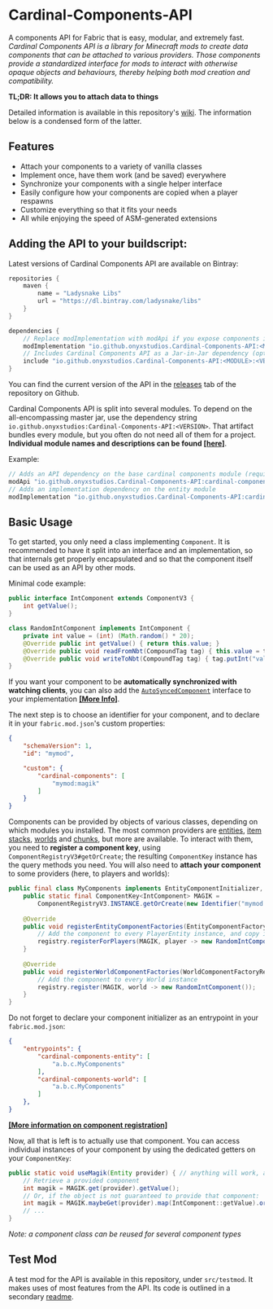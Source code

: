 # Cardinal-Components-API
A components API for Fabric that is easy, modular, and extremely fast.  
*Cardinal Components API is a library for Minecraft mods to create data
components that can be attached to various providers. Those components
provide a standardized interface for mods to interact with otherwise opaque
objects and behaviours, thereby helping both mod creation and compatibility.*


**TL;DR: It allows you to attach data to things**


Detailed information is available in this repository's [wiki](https://github.com/OnyxStudios/Cardinal-Components-API/wiki).
The information below is a condensed form of the latter.

## Features
- Attach your components to a variety of vanilla classes
- Implement once, have them work (and be saved) everywhere
- Synchronize your components with a single helper interface
- Easily configure how your components are copied when a player respawns
- Customize everything so that it fits your needs
- All while enjoying the speed of ASM-generated extensions

## Adding the API to your buildscript:
Latest versions of Cardinal Components API are available on Bintray:
```gradle
repositories {
    maven {
        name = "Ladysnake Libs"
        url = "https://dl.bintray.com/ladysnake/libs"
    }
}

dependencies {
    // Replace modImplementation with modApi if you expose components in your own API
    modImplementation "io.github.onyxstudios.Cardinal-Components-API:<MODULE>:<VERSION>"
    // Includes Cardinal Components API as a Jar-in-Jar dependency (optional)
    include "io.github.onyxstudios.Cardinal-Components-API:<MODULE>:<VERSION>"
}
```

You can find the current version of the API in the [releases](https://github.com/OnyxStudios/Cardinal-Components-API/releases) tab of the repository on Github.

Cardinal Components API is split into several modules. To depend on the all-encompassing master jar, use the dependency string
`io.github.onyxstudios:Cardinal-Components-API:<VERSION>`. That artifact bundles every module, but you often do not need all of them for a project. **Individual module names and descriptions can be found [[here]](https://github.com/OnyxStudios/Cardinal-Components-API/wiki#modules)**.

Example:
```gradle
// Adds an API dependency on the base cardinal components module (required by every other module)
modApi "io.github.onyxstudios.Cardinal-Components-API:cardinal-components-base:<VERSION>"
// Adds an implementation dependency on the entity module
modImplementation "io.github.onyxstudios.Cardinal-Components-API:cardinal-components-entity:<VERSION>"
```

## Basic Usage

To get started, you only need a class implementing `Component`. It is recommended to have it split into an interface and an implementation, so that internals get properly encapsulated and so that the component itself can be used as an API by other mods.

Minimal code example:
```java
public interface IntComponent extends ComponentV3 {
    int getValue();
}

class RandomIntComponent implements IntComponent {
    private int value = (int) (Math.random() * 20);
    @Override public int getValue() { return this.value; }
    @Override public void readFromNbt(CompoundTag tag) { this.value = tag.getInt("value"); }
    @Override public void writeToNbt(CompoundTag tag) { tag.putInt("value", this.value); }
}
```
If you want your component to be **automatically synchronized with watching clients**, you can also add the [`AutoSyncedComponent`](https://github.com/OnyxStudios/Cardinal-Components-API/blob/master/cardinal-components-base/src/main/java/dev/onyxstudios/cca/api/v3/component/AutoSyncedComponent.java) interface to your implementation **[[More Info]](https://github.com/OnyxStudios/Cardinal-Components-API/wiki/Synchronizing-components)**.

The next step is to choose an identifier for your component, and to declare it in your `fabric.mod.json`'s custom properties:
```json
{
    "schemaVersion": 1,
    "id": "mymod",

    "custom": {
        "cardinal-components": [
            "mymod:magik"
        ]
    }
}
```

Components can be provided by objects of various classes, depending on which modules you installed.
The most common providers are [entities](https://github.com/OnyxStudios/Cardinal-Components-API/wiki/Cardinal-Components-Entity), [item stacks](https://github.com/OnyxStudios/Cardinal-Components-API/wiki/Cardinal-Components-Item), [worlds](https://github.com/OnyxStudios/Cardinal-Components-API/wiki/Cardinal-Components-World) and [chunks](https://github.com/OnyxStudios/Cardinal-Components-API/wiki/Cardinal-Components-Chunk), but more are available.
To interact with them, you need to **register a component key**, using `ComponentRegistryV3#getOrCreate`;
the resulting `ComponentKey` instance has the query methods you need. You will also need to **attach your
component** to some providers (here, to players and worlds):

```java
public final class MyComponents implements EntityComponentInitializer, WorldComponentInitializer {
    public static final ComponentKey<IntComponent> MAGIK = 
        ComponentRegistryV3.INSTANCE.getOrCreate(new Identifier("mymod:magik"), IntComponent.class);
        
    @Override
    public void registerEntityComponentFactories(EntityComponentFactoryRegistry registry) {
        // Add the component to every PlayerEntity instance, and copy it on respawn with keepInventory
        registry.registerForPlayers(MAGIK, player -> new RandomIntComponent(), RespawnCopyStrategy.INVENTORY);
    }
    
    @Override
    public void registerWorldComponentFactories(WorldComponentFactoryRegistry registry) {
        // Add the component to every World instance
        registry.register(MAGIK, world -> new RandomIntComponent());
    }    
}
```

Do not forget to declare your component initializer as an entrypoint in your `fabric.mod.json`:
```json
{
    "entrypoints": {
        "cardinal-components-entity": [
            "a.b.c.MyComponents"
        ],
        "cardinal-components-world": [
            "a.b.c.MyComponents"
        ]
    },
}
```

**[[More information on component registration]](https://github.com/OnyxStudios/Cardinal-Components-API/wiki/Registering-and-using-a-component)**

Now, all that is left is to actually use that component. You can access individual instances of your component by using the dedicated getters on your `ComponentKey`:

```java
public static void useMagik(Entity provider) { // anything will work, as long as a module allows it!
    // Retrieve a provided component
    int magik = MAGIK.get(provider).getValue();
    // Or, if the object is not guaranteed to provide that component:
    int magik = MAGIK.maybeGet(provider).map(IntComponent::getValue).orElse(0);
    // ...
}
```
*Note: a component class can be reused for several component types*

## Test Mod
A test mod for the API is available in this repository, under `src/testmod`. It makes uses of most features from the API.
Its code is outlined in a secondary [readme](https://github.com/OnyxStudios/Cardinal-Components-API/blob/master/src/testmod/readme.md).
